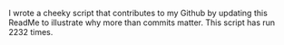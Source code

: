 I wrote a cheeky script that contributes to my Github by updating this ReadMe to illustrate why more than commits matter. This script has run 2232 times.